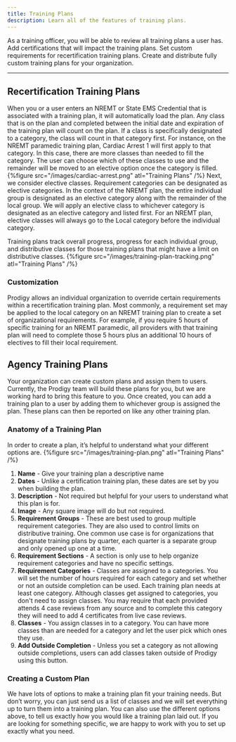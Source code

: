 ```yaml
---
title: Training Plans
description: Learn all of the features of training plans.
---
```


As a training officer, you will be able to review all training plans a user has. Add certifications that will impact the training plans. Set custom requirements for recertification training plans. Create and distribute fully custom training plans for your organization.

---

## Recertification Training Plans
When you or a user enters an NREMT or State EMS Credential that is associated with a training plan, it will automatically load the plan. Any class that is on the plan and completed between the initial date and expiration of the training plan will count on the plan. If a class is specifically designated to a category, the class will count in that category first. For instance, on the NREMT paramedic training plan, Cardiac Arrest 1 will first apply to that category. In this case, there are more classes than needed to fill the category. The user can choose which of these classes to use and the remainder will be moved to an elective option once the category is filled. 
{%figure src="/images/cardiac-arrest.png" atl="Training Plans" /%}
Next, we consider elective classes. Requirement categories can be designated as elective categories. In the context of the NREMT plan, the entire individual group is designated as an elective category along with the remainder of the local group. We will apply an elective class to whichever category is designated as an elective category and listed first. For an NREMT plan, elective classes will always go to the Local category before the individual category. 

Training plans track overall progress, progress for each individual group, and distributive classes for those training plans that might have a limit on distributive classes. 
{%figure src="/images/training-plan-tracking.png" atl="Training Plans" /%}
### Customization
Prodigy allows an individual organization to override certain requirements within a recertification training plan. Most commonly, a requirement set may be applied to the local category on an NREMT training plan to create a set of organizational requirements. For example, if you require 5 hours of specific training for an NREMT paramedic, all providers with that training plan will need to complete those 5 hours plus an additional 10 hours of electives to fill their local requirement.
## Agency Training Plans
Your organization can create custom plans and assign them to users. Currently, the Prodigy team will build these plans for you, but we are working hard to bring this feature to you. Once created, you can add a training plan to a user by adding them to whichever group is assigned the plan. These plans can then be reported on like any other training plan. 
### Anatomy of a Training Plan
In order to create a plan, it’s helpful to understand what your different options are. 
{%figure src="/images/training-plan.png" atl="Training Plans" /%}
1. **Name** - Give your training plan a descriptive name
2. **Dates** - Unlike a certification training plan, these dates are set by you when building the plan.
3. **Description** - Not required but helpful for your users to understand what this plan is for.
4. **Image** - Any square image will do but not required.
5. **Requirement Groups** - These are best used to group multiple requirement categories. They are also used to control limits on distributive training. One common use case is for organizations that designate training plans by quarter, each quarter is a separate group and only opened up one at a time.
6. **Requirement Sections** - A section is only use to help organize requirement categories and have no specific settings.
7. **Requirement Categories** - Classes are assigned to a categories. You will set the number of hours required for each category and set whether or not an outside completion can be used. Each training plan needs at least one category. Although classes get assigned to categories, you don't need to assign classes. You may require that each provided attends 4 case reviews from any source and to complete this category they will need to add 4 certificates from live case reviews.
8. **Classes** - You assign classes in to a category. You can have more classes than are needed for a category and let the user pick which ones they use.
9. **Add Outside Completion** - Unless you set a category as not allowing outside completions, users can add classes taken outside of Prodigy using this button.
### Creating a Custom Plan
We have lots of options to make a training plan fit your training needs. But don’t worry, you can just send us a list of classes and we will set everything up to turn them into a training plan. You can also use the different options above, to tell us exactly how you would like a training plan laid out. If you are looking for something specific, we are happy to work with you to set up exactly what you need.